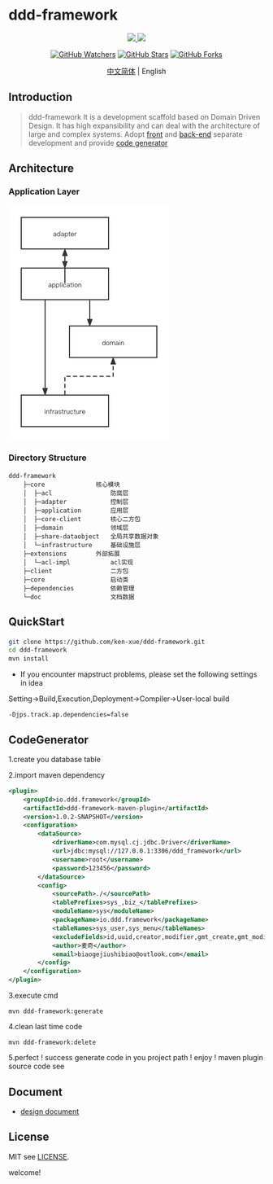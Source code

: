 # ddd-framework

<p align="center">
  <a href="https://github.com/ken-xue/ddd-framework/blob/master/LICENSE">
    <img src="https://img.shields.io/static/v1?label=license&message=MIT&color=green">
  </a>
  <a href="https://www.oracle.com/java">
    <img src="https://img.shields.io/static/v1?label=JDK&message=1.8&color=red">
  </a>
</p>
<p align="center">
<a title="GitHub Watchers" target="_blank" href="https://github.com/ken-xue/ddd-framework/watchers"><img alt="GitHub Watchers" src="https://img.shields.io/github/watchers/ken-xue/ddd-framework.svg?label=Watchers&style=social"></a>  
  <a title="GitHub Stars" target="_blank" href="https://github.com/ken-xue/ddd-framework/stargazers"><img alt="GitHub Stars" src="https://img.shields.io/github/stars/ken-xue/ddd-framework.svg?label=Stars&style=social"></a>  
  <a title="GitHub Forks" target="_blank" href="https://github.com/ken-xue/ddd-framework/network/members"><img alt="GitHub Forks" src="https://img.shields.io/github/forks/ken-xue/ddd-framework.svg?label=Forks&style=social"></a>
</p>

<p align="center"><a title="Chinese" href="README.md"> 中文简体</a>  |  English</p>


## Introduction

> ddd-framework It is a development scaffold based on Domain Driven Design. It has high expansibility and can deal with the architecture of large and complex systems. Adopt [front](https://github.com/ken-xue/ddd-framework-vue) and [back-end](https://github.com/ken-xue/ddd-framework) separate development and provide [code generator](https://github.com/ken-xue/ddd-framework-maven-plugin)

## Architecture

### Application Layer

![img](./doc/ddd-layer.png)

### Directory Structure

```
ddd-framework
    ├─core              核心模块
    │  ├─acl                防腐层
    │  ├─adapter            控制层
    │  ├─application        应用层
    │  ├─core-client        核心二方包
    │  ├─domain             领域层
    │  ├─share-dataobject   全局共享数据对象
    │  └─infrastructure     基础设施层
    ├─extensions        外部拓展
    │  └─acl-impl           acl实现
    ├─client                二方包
    ├─core                  启动类
    ├─dependencies          依赖管理
    └─doc                   文档数据
```

## QuickStart

```bash
git clone https://github.com/ken-xue/ddd-framework.git
cd ddd-framework
mvn install
```

- If you encounter mapstruct problems, please set the following settings in idea

Setting->Build,Execution,Deployment->Compiler->User-local build
```shell
-Djps.track.ap.dependencies=false
```

## CodeGenerator

1.create you database table

2.import maven dependency

```xml
<plugin>
    <groupId>io.ddd.framework</groupId>
    <artifactId>ddd-framework-maven-plugin</artifactId>
    <version>1.0.2-SNAPSHOT</version>
    <configuration>
        <dataSource>
            <driverName>com.mysql.cj.jdbc.Driver</driverName>
            <url>jdbc:mysql://127.0.0.1:3306/ddd_framework</url>
            <username>root</username>
            <password>123456</password>
        </dataSource>
        <config>
            <sourcePath>./</sourcePath>
            <tablePrefixes>sys_,biz_</tablePrefixes>
            <moduleName>sys</moduleName>
            <packageName>io.ddd.framework</packageName>
            <tableNames>sys_user,sys_menu</tableNames>
            <excludeFields>id,uuid,creator,modifier,gmt_create,gmt_modified,deleted</excludeFields>
            <author>麦奇</author>
            <email>biaogejiushibiao@outlook.com</email>
        </config>
    </configuration>
</plugin>
```

3.execute cmd

```shell
mvn ddd-framework:generate
```
4.clean last time code

```shell
mvn ddd-framework:delete
```

5.perfect ! success generate code in you project path ! enjoy ! maven plugin source code see

## Document

- [design document]()

## License

MIT see [LICENSE](./LICENSE).

welcome!
